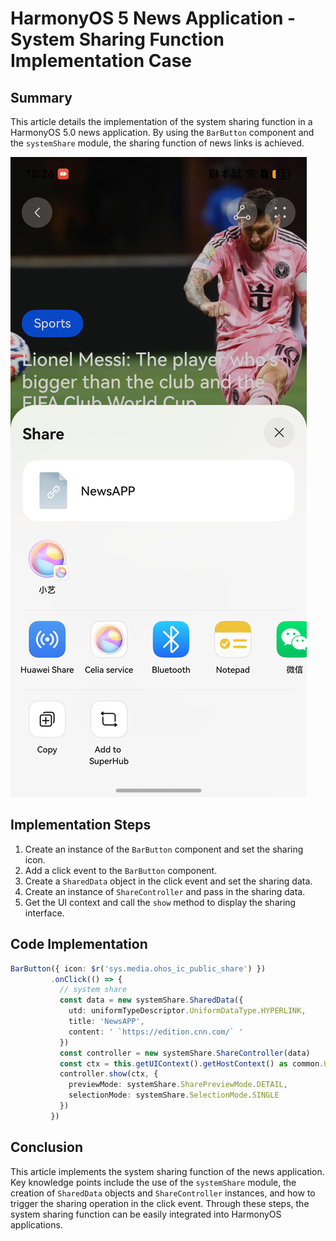 # HarmonyOS 5 News Application - System Sharing Function Implementation Case

## Summary
This article details the implementation of the system sharing function in a HarmonyOS 5.0 news application. By using the `BarButton` component and the `systemShare` module, the sharing function of news links is achieved.

![Effect Diagram](img04.png)

## Implementation Steps
1. Create an instance of the `BarButton` component and set the sharing icon.
2. Add a click event to the `BarButton` component.
3. Create a `SharedData` object in the click event and set the sharing data.
4. Create an instance of `ShareController` and pass in the sharing data.
5. Get the UI context and call the `show` method to display the sharing interface.

## Code Implementation
```typescript
BarButton({ icon: $r('sys.media.ohos_ic_public_share') }) 
         .onClick(() => { 
           // system share 
           const data = new systemShare.SharedData({ 
             utd: uniformTypeDescriptor.UniformDataType.HYPERLINK, 
             title: 'NewsAPP', 
             content: ' `https://edition.cnn.com/` ' 
           }) 
           const controller = new systemShare.ShareController(data) 
           const ctx = this.getUIContext().getHostContext() as common.UIAbilityContext 
           controller.show(ctx, { 
             previewMode: systemShare.SharePreviewMode.DETAIL, 
             selectionMode: systemShare.SelectionMode.SINGLE 
           }) 
         }) 
```

## Conclusion
This article implements the system sharing function of the news application. Key knowledge points include the use of the `systemShare` module, the creation of `SharedData` objects and `ShareController` instances, and how to trigger the sharing operation in the click event. Through these steps, the system sharing function can be easily integrated into HarmonyOS applications.